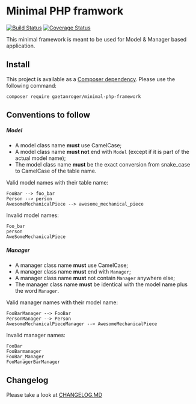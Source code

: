 # Minimal PHP framwork
[![Build Status](https://travis-ci.org/GaetanRoger/minimal-php-framework.svg?branch=master)](https://travis-ci.org/GaetanRoger/minimal-php-framework)
[![Coverage Status](https://coveralls.io/repos/github/GaetanRoger/minimal-php-framework/badge.svg?branch=master)](https://coveralls.io/github/GaetanRoger/minimal-php-framework?branch=master)

This minimal framework is meant to be used for Model & Manager based application.

## Install
This project is available as a [Composer dependency](https://packagist.org/packages/gaetanroger/minimal-php-framework).
Please use the following command:
```
composer require gaetanroger/minimal-php-framework
```

## Conventions to follow
##### Model
* A model class name **must** use CamelCase;
* A model class name **must not** end with `Model` (except if it is part of the actual model name);
* The model class name **must** be the exact conversion from snake_case to CamelCase of the table name.

Valid model names with their table name:
```
FooBar --> foo_bar
Person --> person
AwesomeMechanicalPiece --> awesome_mechanical_piece
```
Invalid model names:
```
Foo_bar
person
AweSomeMechanicalPiece
```

##### Manager
* A manager class name **must** use CamelCase;
* A manager class name **must** end with `Manager`;
* A manager class name **must** not contain `Manager` anywhere else;
* The manager class name **must** be identical with the model name plus the word `Manager`. 

Valid manager names with their model name:
```
FooBarManager --> FooBar
PersonManager --> Person
AwesomeMechanicalPieceManager --> AwesomeMechanicalPiece
```
Invalid manager names:
```
FooBar
FooBarmanager
FooBar_Manager
FooManagerBarManager
```

## Changelog
Please take a look at [CHANGELOG.MD](CHANGELOG.md)